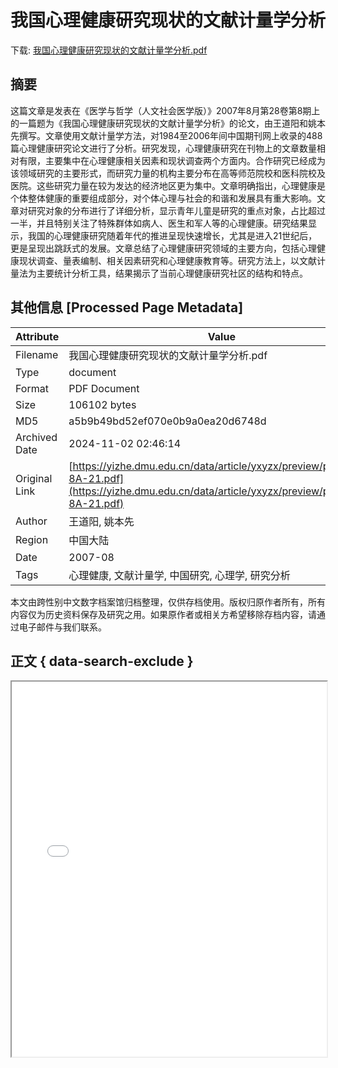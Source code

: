 # 我国心理健康研究现状的文献计量学分析

<!-- tcd_download_link -->
下载: [我国心理健康研究现状的文献计量学分析.pdf](我国心理健康研究现状的文献计量学分析.pdf)
<!-- tcd_download_link_end -->

## 摘要

<!-- tcd_abstract -->
这篇文章是发表在《医学与哲学（人文社会医学版）》2007年8月第28卷第8期上的一篇题为《我国心理健康研究现状的文献计量学分析》的论文，由王道阳和姚本先撰写。文章使用文献计量学方法，对1984至2006年间中国期刊网上收录的488篇心理健康研究论文进行了分析。研究发现，心理健康研究在刊物上的文章数量相对有限，主要集中在心理健康相关因素和现状调查两个方面内。合作研究已经成为该领域研究的主要形式，而研究力量的机构主要分布在高等师范院校和医科院校及医院。这些研究力量在较为发达的经济地区更为集中。文章明确指出，心理健康是个体整体健康的重要组成部分，对个体心理与社会的和谐和发展具有重大影响。文章对研究对象的分布进行了详细分析，显示青年儿童是研究的重点对象，占比超过一半，并且特别关注了特殊群体如病人、医生和军人等的心理健康。研究结果显示，我国的心理健康研究随着年代的推进呈现快速增长，尤其是进入21世纪后，更是呈现出跳跃式的发展。文章总结了心理健康研究领域的主要方向，包括心理健康现状调查、量表编制、相关因素研究和心理健康教育等。研究方法上，以文献计量法为主要统计分析工具，结果揭示了当前心理健康研究社区的结构和特点。

<!-- tcd_abstract_end -->

## 其他信息 [Processed Page Metadata]

| Attribute       | Value                                  |
|-----------------|----------------------------------------|
| Filename        | 我国心理健康研究现状的文献计量学分析.pdf                             |
| Type            | document                                 |
| Format          | PDF Document                               |
| Size            | 106102 bytes                           |
| MD5             | a5b9b49bd52ef070e0b9a0ea20d6748d                                  |
| Archived Date   | 2024-11-02 02:46:14                             |
| Original Link   | [https://yizhe.dmu.edu.cn/data/article/yxyzx/preview/pdf/2007-8A-21.pdf](https://yizhe.dmu.edu.cn/data/article/yxyzx/preview/pdf/2007-8A-21.pdf)                         |
| Author          | 王道阳, 姚本先                               |
| Region          | 中国大陆                               |
| Date            | 2007-08                                 |
| Tags            | 心理健康, 文献计量学, 中国研究, 心理学, 研究分析                                 |

本文由跨性别中文数字档案馆归档整理，仅供存档使用。版权归原作者所有，所有内容仅为历史资料保存及研究之用。如果原作者或相关方希望移除存档内容，请通过电子邮件与我们联系。

## 正文 { data-search-exclude }

<!-- tcd_main_text -->
<iframe src="../我国心理健康研究现状的文献计量学分析.pdf" width="100%" height="600px">
    <p>无法显示PDF，请下载查看。</p>
</iframe>
<!-- tcd_main_text_end -->

